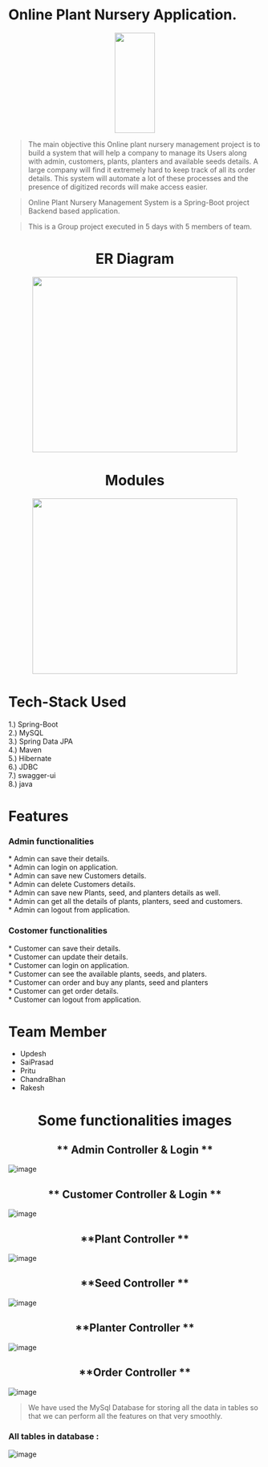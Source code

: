 # Online Plant Nursery Application.
<div id="header" align="center">
  <img src="https://github.com/Updesh012/belligerent-glass-5037/blob/main/The_Green_Country/src/main/java/com/masai/images/project_logo.jpeg" width="40%" height = "200px"/>
</div>


>   The main objective this Online plant nursery management project is to build a system that will help a company to manage its Users along with admin, customers, plants, planters and available seeds details. A large company will find it extremely hard to keep track of all its order details. This system will automate a lot of these processes and the presence of digitized records will make access easier.

> Online Plant Nursery Management System is a Spring-Boot project Backend based application.

> This is a Group project executed in 5 days with 5 members of team.

<h1 align = "center"> ER Diagram </h1>
<div id="header" align="center">
  <img src="https://github.com/Updesh012/belligerent-glass-5037/blob/main/The_Green_Country/src/main/java/com/masai/images/ERD%20of%20The_Green_Country.png" width="90%" height = "350px"/>
</div>

<h1 align = "center"> Modules </h1>
<div id="header" align="center">
  <img src="https://github.com/Updesh012/belligerent-glass-5037/blob/main/The_Green_Country/src/main/java/com/masai/images/Modules.png" width="90%" height = "350px"/>
</div>

# Tech-Stack Used
1.) Spring-Boot <br>
2.) MySQL <br>
3.) Spring Data JPA <br>
4.) Maven <br>
5.) Hibernate <br>
6.) JDBC <br>
7.) swagger-ui <br>
8.) java<br>


# Features
<h3> Admin functionalities </h3>
* Admin can save their details.<br>
* Admin can login on application.<br>
* Admin can save new Customers details.<br>
* Admin can delete Customers details.<br>
* Admin can save new Plants, seed, and planters details as well.<br>
* Admin can get all the details of plants, planters, seed and customers.<br>
* Admin can logout from application.<br>

<h3>Costomer functionalities </h3>
* Customer can save their details.<br>
* Customer can update their details.<br>
* Customer can login on application.<br>
* Customer can see the available plants, seeds, and platers. <br>
* Customer can order and buy any plants, seed and planters <br>
* Customer can get order details. <br>
* Customer can logout from application.<br>


# Team Member
* Updesh <br>
* SaiPrasad <br>
* Pritu <br>
* ChandraBhan<br>
* Rakesh <br>


<h1 align = "center"> Some functionalities images </h1>
<h2 align = "center"> ** Admin Controller & Login **</h2>


![image](https://user-images.githubusercontent.com/101568121/201648357-a349cd4d-74fc-418a-86ae-36264a93348c.png)

<h2 align = "center"> ** Customer Controller & Login **</h2>


![image](https://user-images.githubusercontent.com/101568121/201648133-24650426-43d5-4f70-944f-35f6a4d23b31.png)


<h2 align = "center"> **Plant Controller **</h2>


![image](https://user-images.githubusercontent.com/101568121/201648846-4459da34-7f3d-49ba-b45c-8b429309703c.png)


<h2 align = "center"> **Seed Controller **</h2>


![image](https://user-images.githubusercontent.com/101568121/201649055-f0ffc664-d8c6-4180-8f9b-f92f08f30523.png)


<h2 align = "center"> **Planter Controller **</h2>


![image](https://user-images.githubusercontent.com/101568121/201648964-f6c3430b-c72b-4cdb-aa86-33f8e23f29e1.png)


<h2 align = "center"> **Order Controller **</h2>


![image](https://user-images.githubusercontent.com/101568121/201648723-2a6adfac-1c2d-4db3-bfc5-e4ed3f12206a.png)

> We have used the MySql Database for storing all the data in tables so that we can perform all the features on that very smoothly.

<h3>All tables in database :</h3>

![image](https://user-images.githubusercontent.com/101568121/201653700-b3243bc0-52ec-4a20-864d-8bc3f9c15320.png)

